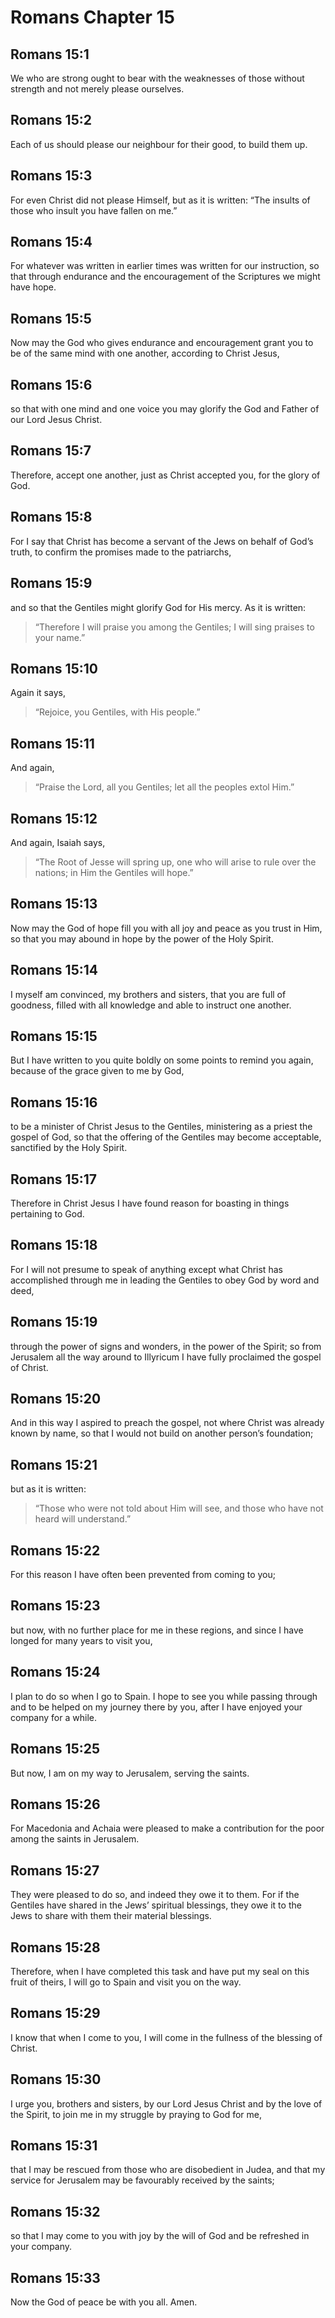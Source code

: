 # Romans Chapter 15

## Romans 15:1

We who are strong ought to bear with the weaknesses of those without strength and not merely please ourselves.

## Romans 15:2

Each of us should please our neighbour for their good, to build them up.

## Romans 15:3

For even Christ did not please Himself, but as it is written: “The insults of those who insult you have fallen on me.”

## Romans 15:4

For whatever was written in earlier times was written for our instruction, so that through endurance and the encouragement of the Scriptures we might have hope.

## Romans 15:5

Now may the God who gives endurance and encouragement grant you to be of the same mind with one another, according to Christ Jesus,

## Romans 15:6

so that with one mind and one voice you may glorify the God and Father of our Lord Jesus Christ.

## Romans 15:7

Therefore, accept one another, just as Christ accepted you, for the glory of God.

## Romans 15:8

For I say that Christ has become a servant of the Jews on behalf of God’s truth, to confirm the promises made to the patriarchs,

## Romans 15:9

and so that the Gentiles might glorify God for His mercy. As it is written:

> “Therefore I will praise you among the Gentiles;
> I will sing praises to your name.”

## Romans 15:10

Again it says,

> “Rejoice, you Gentiles, with His people.”

## Romans 15:11

And again,

> “Praise the Lord, all you Gentiles; let all the peoples extol Him.”

## Romans 15:12

And again, Isaiah says,

> “The Root of Jesse will spring up,
> one who will arise to rule over the nations;
> in Him the Gentiles will hope.”

## Romans 15:13

Now may the God of hope fill you with all joy and peace as you trust in Him, so that you may abound in hope by the power of the Holy Spirit.

## Romans 15:14

I myself am convinced, my brothers and sisters, that you are full of goodness, filled with all knowledge and able to instruct one another.

## Romans 15:15

But I have written to you quite boldly on some points to remind you again, because of the grace given to me by God,

## Romans 15:16

to be a minister of Christ Jesus to the Gentiles, ministering as a priest the gospel of God, so that the offering of the Gentiles may become acceptable, sanctified by the Holy Spirit.

## Romans 15:17

Therefore in Christ Jesus I have found reason for boasting in things pertaining to God.

## Romans 15:18

For I will not presume to speak of anything except what Christ has accomplished through me in leading the Gentiles to obey God by word and deed,

## Romans 15:19

through the power of signs and wonders, in the power of the Spirit; so from Jerusalem all the way around to Illyricum I have fully proclaimed the gospel of Christ.

## Romans 15:20

And in this way I aspired to preach the gospel, not where Christ was already known by name, so that I would not build on another person’s foundation;

## Romans 15:21

but as it is written:

> “Those who were not told about Him will see,
> and those who have not heard will understand.”

## Romans 15:22

For this reason I have often been prevented from coming to you;

## Romans 15:23

but now, with no further place for me in these regions, and since I have longed for many years to visit you,

## Romans 15:24

I plan to do so when I go to Spain. I hope to see you while passing through and to be helped on my journey there by you, after I have enjoyed your company for a while.

## Romans 15:25

But now, I am on my way to Jerusalem, serving the saints.

## Romans 15:26

For Macedonia and Achaia were pleased to make a contribution for the poor among the saints in Jerusalem.

## Romans 15:27

They were pleased to do so, and indeed they owe it to them. For if the Gentiles have shared in the Jews’ spiritual blessings, they owe it to the Jews to share with them their material blessings.

## Romans 15:28

Therefore, when I have completed this task and have put my seal on this fruit of theirs, I will go to Spain and visit you on the way.

## Romans 15:29

I know that when I come to you, I will come in the fullness of the blessing of Christ.

## Romans 15:30

I urge you, brothers and sisters, by our Lord Jesus Christ and by the love of the Spirit, to join me in my struggle by praying to God for me,

## Romans 15:31

that I may be rescued from those who are disobedient in Judea, and that my service for Jerusalem may be favourably received by the saints;

## Romans 15:32

so that I may come to you with joy by the will of God and be refreshed in your company.

## Romans 15:33

Now the God of peace be with you all. Amen.
